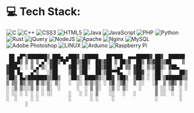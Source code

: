 # 💻 Tech Stack:
![C](https://img.shields.io/badge/c-%2300599C.svg?style=for-the-badge&logo=c&logoColor=white) ![C++](https://img.shields.io/badge/c++-%2300599C.svg?style=for-the-badge&logo=c%2B%2B&logoColor=white) ![CSS3](https://img.shields.io/badge/css3-%231572B6.svg?style=for-the-badge&logo=css3&logoColor=white) ![HTML5](https://img.shields.io/badge/html5-%23E34F26.svg?style=for-the-badge&logo=html5&logoColor=white) ![Java](https://img.shields.io/badge/java-%23ED8B00.svg?style=for-the-badge&logo=java&logoColor=white) ![JavaScript](https://img.shields.io/badge/javascript-%23323330.svg?style=for-the-badge&logo=javascript&logoColor=%23F7DF1E) ![PHP](https://img.shields.io/badge/php-%23777BB4.svg?style=for-the-badge&logo=php&logoColor=white) ![Python](https://img.shields.io/badge/python-3670A0?style=for-the-badge&logo=python&logoColor=ffdd54) ![Rust](https://img.shields.io/badge/rust-%23000000.svg?style=for-the-badge&logo=rust&logoColor=white) ![jQuery](https://img.shields.io/badge/jquery-%230769AD.svg?style=for-the-badge&logo=jquery&logoColor=white) ![NodeJS](https://img.shields.io/badge/node.js-6DA55F?style=for-the-badge&logo=node.js&logoColor=white) ![Apache](https://img.shields.io/badge/apache-%23D42029.svg?style=for-the-badge&logo=apache&logoColor=white) ![Nginx](https://img.shields.io/badge/nginx-%23009639.svg?style=for-the-badge&logo=nginx&logoColor=white) ![MySQL](https://img.shields.io/badge/mysql-%2300f.svg?style=for-the-badge&logo=mysql&logoColor=white) ![Adobe Photoshop](https://img.shields.io/badge/adobephotoshop-%2331A8FF.svg?style=for-the-badge&logo=adobephotoshop&logoColor=white) ![LINUX](https://img.shields.io/badge/Linux-FCC624?style=for-the-badge&logo=linux&logoColor=black) ![Arduino](https://img.shields.io/badge/-Arduino-00979D?style=for-the-badge&logo=Arduino&logoColor=white) ![Raspberry Pi](https://img.shields.io/badge/-RaspberryPi-C51A4A?style=for-the-badge&logo=Raspberry-Pi)

```
 ██ ▄█▀▒███████▒ ███▄ ▄███▓ ▒█████   ██▀███  ▄▄▄█████▓ ██▓  ██████ 
 ██▄█▒ ▒ ▒ ▒ ▄▀░▓██▒▀█▀ ██▒▒██▒  ██▒▓██ ▒ ██▒▓  ██▒ ▓▒▓██▒▒██    ▒ 
▓███▄░ ░ ▒ ▄▀▒░ ▓██    ▓██░▒██░  ██▒▓██ ░▄█ ▒▒ ▓██░ ▒░▒██▒░ ▓██▄   
▓██ █▄   ▄▀▒   ░▒██    ▒██ ▒██   ██░▒██▀▀█▄  ░ ▓██▓ ░ ░██░  ▒   ██▒
▒██▒ █▄▒███████▒▒██▒   ░██▒░ ████▓▒░░██▓ ▒██▒  ▒██▒ ░ ░██░▒██████▒▒
▒ ▒▒ ▓▒░▒▒ ▓░▒░▒░ ▒░   ░  ░░ ▒░▒░▒░ ░ ▒▓ ░▒▓░  ▒ ░░   ░▓  ▒ ▒▓▒ ▒ ░
░ ░▒ ▒░░░▒ ▒ ░ ▒░  ░      ░  ░ ▒ ▒░   ░▒ ░ ▒░    ░     ▒ ░░ ░▒  ░ ░
░ ░░ ░ ░ ░ ░ ░ ░░      ░   ░ ░ ░ ▒    ░░   ░   ░       ▒ ░░  ░  ░  
░  ░     ░ ░           ░       ░ ░     ░               ░        ░  
       ░                                                           
```
